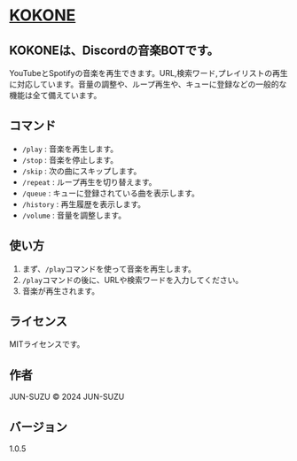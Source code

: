 # [KOKONE](https://kokone.jun-suzu.net)
## KOKONEは、Discordの音楽BOTです。
YouTubeとSpotifyの音楽を再生できます。URL,検索ワード,プレイリストの再生に対応しています。音量の調整や、ループ再生や、キューに登録などの一般的な機能は全て備えています。

## コマンド
- `/play` : 音楽を再生します。
- `/stop` : 音楽を停止します。
- `/skip` : 次の曲にスキップします。
- `/repeat` : ループ再生を切り替えます。
- `/queue` : キューに登録されている曲を表示します。
- `/history` : 再生履歴を表示します。
- `/volume` : 音量を調整します。

## 使い方
1. まず、`/play`コマンドを使って音楽を再生します。
2. `/play`コマンドの後に、URLや検索ワードを入力してください。
3. 音楽が再生されます。

## ライセンス
MITライセンスです。

## 作者
JUN-SUZU
© 2024 JUN-SUZU

## バージョン
1.0.5
